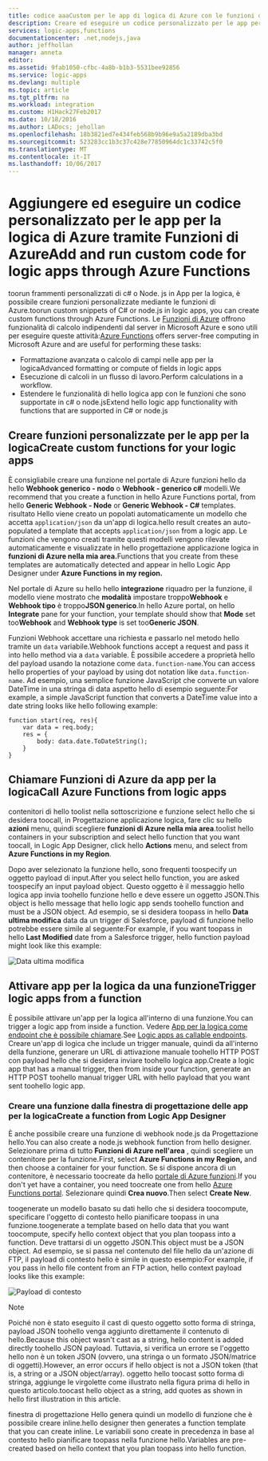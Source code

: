 ```yaml
---
title: codice aaaCustom per le app di logica di Azure con le funzioni di Azure | Documenti Microsoft
description: Creare ed eseguire un codice personalizzato per le app per la logica di Azure con Funzioni di Azure
services: logic-apps,functions
documentationcenter: .net,nodejs,java
author: jeffhollan
manager: anneta
editor: 
ms.assetid: 9fab1050-cfbc-4a8b-b1b3-5531bee92856
ms.service: logic-apps
ms.devlang: multiple
ms.topic: article
ms.tgt_pltfrm: na
ms.workload: integration
ms.custom: H1Hack27Feb2017
ms.date: 10/18/2016
ms.author: LADocs; jehollan
ms.openlocfilehash: 18b3821ed7e434feb568b9b96e9a5a2189dba3bd
ms.sourcegitcommit: 523283cc1b3c37c428e77850964dc1c33742c5f0
ms.translationtype: MT
ms.contentlocale: it-IT
ms.lasthandoff: 10/06/2017
---
```

# <a name="add-and-run-custom-code-for-logic-apps-through-azure-functions"></a><span data-ttu-id="4e4ba-103">Aggiungere ed eseguire un codice personalizzato per le app per la logica di Azure tramite Funzioni di Azure</span><span class="sxs-lookup"><span data-stu-id="4e4ba-103">Add and run custom code for logic apps through Azure Functions</span></span>

<span data-ttu-id="4e4ba-104">toorun frammenti personalizzati di c# o Node. js in App per la logica, è possibile creare funzioni personalizzate mediante le funzioni di Azure.</span><span class="sxs-lookup"><span data-stu-id="4e4ba-104">toorun custom snippets of C# or node.js in logic apps, you can create custom functions through Azure Functions.</span></span> 
<span data-ttu-id="4e4ba-105">Le [Funzioni di Azure](../azure-functions/functions-overview.md) offrono funzionalità di calcolo indipendenti dal server in Microsoft Azure e sono utili per eseguire queste attività:</span><span class="sxs-lookup"><span data-stu-id="4e4ba-105">[Azure Functions](../azure-functions/functions-overview.md) offers server-free computing in Microsoft Azure and are useful for performing these tasks:</span></span>

* <span data-ttu-id="4e4ba-106">Formattazione avanzata o calcolo di campi nelle app per la logica</span><span class="sxs-lookup"><span data-stu-id="4e4ba-106">Advanced formatting or compute of fields in logic apps</span></span>
* <span data-ttu-id="4e4ba-107">Esecuzione di calcoli in un flusso di lavoro.</span><span class="sxs-lookup"><span data-stu-id="4e4ba-107">Perform calculations in a workflow.</span></span>
* <span data-ttu-id="4e4ba-108">Estendere le funzionalità di hello logica app con le funzioni che sono supportate in c# o node.js</span><span class="sxs-lookup"><span data-stu-id="4e4ba-108">Extend hello logic app functionality with functions that are supported in C# or node.js</span></span>

## <a name="create-custom-functions-for-your-logic-apps"></a><span data-ttu-id="4e4ba-109">Creare funzioni personalizzate per le app per la logica</span><span class="sxs-lookup"><span data-stu-id="4e4ba-109">Create custom functions for your logic apps</span></span>

<span data-ttu-id="4e4ba-110">È consigliabile creare una funzione nel portale di Azure funzioni hello da hello **Webhook generico - nodo** o **Webhook - generico c#** modelli.</span><span class="sxs-lookup"><span data-stu-id="4e4ba-110">We recommend that you create a function in hello Azure Functions portal, from hello **Generic Webhook - Node** or **Generic Webhook - C#** templates.</span></span> <span data-ttu-id="4e4ba-111">risultato Hello viene creato un popolati automaticamente un modello che accetta `application/json` da un'app di logica.</span><span class="sxs-lookup"><span data-stu-id="4e4ba-111">hello result creates an auto-populated a template that accepts `application/json` from a logic app.</span></span> <span data-ttu-id="4e4ba-112">Le funzioni che vengono creati tramite questi modelli vengono rilevate automaticamente e visualizzate in hello progettazione applicazione logica in **funzioni di Azure nella mia area.**</span><span class="sxs-lookup"><span data-stu-id="4e4ba-112">Functions that you create from these templates are automatically detected and appear in hello Logic App Designer under **Azure Functions in my region.**</span></span>

<span data-ttu-id="4e4ba-113">Nel portale di Azure su hello hello **integrazione** riquadro per la funzione, il modello viene mostrato che **modalità** impostare troppo**Webhook** e **Webhook tipo** è troppo**JSON generico**.</span><span class="sxs-lookup"><span data-stu-id="4e4ba-113">In hello Azure portal, on hello **Integrate** pane for your function, your template should show that **Mode** set too**Webhook** and **Webhook type** is set too**Generic JSON**.</span></span> 

<span data-ttu-id="4e4ba-114">Funzioni Webhook accettare una richiesta e passarlo nel metodo hello tramite un `data` variabile.</span><span class="sxs-lookup"><span data-stu-id="4e4ba-114">Webhook functions accept a request and pass it into hello method via a `data` variable.</span></span> <span data-ttu-id="4e4ba-115">È possibile accedere a proprietà hello del payload usando la notazione come `data.function-name`.</span><span class="sxs-lookup"><span data-stu-id="4e4ba-115">You can access hello properties of your payload by using dot notation like `data.function-name`.</span></span> <span data-ttu-id="4e4ba-116">Ad esempio, una semplice funzione JavaScript che converte un valore DateTime in una stringa di data aspetto hello di esempio seguente:</span><span class="sxs-lookup"><span data-stu-id="4e4ba-116">For example, a simple JavaScript function that converts a DateTime value into a date string looks like hello following example:</span></span>

```
function start(req, res){
    var data = req.body;
    res = {
        body: data.date.ToDateString();
    }
}
```

## <a name="call-azure-functions-from-logic-apps"></a><span data-ttu-id="4e4ba-117">Chiamare Funzioni di Azure da app per la logica</span><span class="sxs-lookup"><span data-stu-id="4e4ba-117">Call Azure Functions from logic apps</span></span>

<span data-ttu-id="4e4ba-118">contenitori di hello toolist nella sottoscrizione e funzione select hello che si desidera toocall, in Progettazione applicazione logica, fare clic su hello **azioni** menu, quindi scegliere **funzioni di Azure nella mia area**.</span><span class="sxs-lookup"><span data-stu-id="4e4ba-118">toolist hello containers in your subscription and select hello function that you want toocall, in Logic App Designer, click hello **Actions** menu, and select from **Azure Functions in my Region**.</span></span>

<span data-ttu-id="4e4ba-119">Dopo aver selezionato la funzione hello, sono frequenti toospecify un oggetto payload di input.</span><span class="sxs-lookup"><span data-stu-id="4e4ba-119">After you select hello function, you are asked toospecify an input payload object.</span></span> <span data-ttu-id="4e4ba-120">Questo oggetto è il messaggio hello logica app invia toohello funzione hello e deve essere un oggetto JSON.</span><span class="sxs-lookup"><span data-stu-id="4e4ba-120">This object is hello message that hello logic app sends toohello function and must be a JSON object.</span></span> <span data-ttu-id="4e4ba-121">Ad esempio, se si desidera toopass in hello **Data ultima modifica** data da un trigger di Salesforce, payload di funzione hello potrebbe essere simile al seguente:</span><span class="sxs-lookup"><span data-stu-id="4e4ba-121">For example, if you want toopass in hello **Last Modified** date from a Salesforce trigger, hello function payload might look like this example:</span></span>

![Data ultima modifica][1]

## <a name="trigger-logic-apps-from-a-function"></a><span data-ttu-id="4e4ba-123">Attivare app per la logica da una funzione</span><span class="sxs-lookup"><span data-stu-id="4e4ba-123">Trigger logic apps from a function</span></span>

<span data-ttu-id="4e4ba-124">È possibile attivare un'app per la logica all'interno di una funzione.</span><span class="sxs-lookup"><span data-stu-id="4e4ba-124">You can trigger a logic app from inside a function.</span></span> <span data-ttu-id="4e4ba-125">Vedere [App per la logica come endpoint che è possibile chiamare](logic-apps-http-endpoint.md).</span><span class="sxs-lookup"><span data-stu-id="4e4ba-125">See [Logic apps as callable endpoints](logic-apps-http-endpoint.md).</span></span> <span data-ttu-id="4e4ba-126">Creare un'app di logica che include un trigger manuale, quindi da all'interno della funzione, generare un URL di attivazione manuale toohello HTTP POST con payload hello che si desidera inviare toohello logica app.</span><span class="sxs-lookup"><span data-stu-id="4e4ba-126">Create a logic app that has a manual trigger, then from inside your function, generate an HTTP POST toohello manual trigger URL with hello payload that you want sent toohello logic app.</span></span>

### <a name="create-a-function-from-logic-app-designer"></a><span data-ttu-id="4e4ba-127">Creare una funzione dalla finestra di progettazione delle app per la logica</span><span class="sxs-lookup"><span data-stu-id="4e4ba-127">Create a function from Logic App Designer</span></span>

<span data-ttu-id="4e4ba-128">È anche possibile creare una funzione di webhook node.js da Progettazione hello.</span><span class="sxs-lookup"><span data-stu-id="4e4ba-128">You can also create a node.js webhook function from hello designer.</span></span> <span data-ttu-id="4e4ba-129">Selezionare prima di tutto **Funzioni di Azure nell'area** , quindi scegliere un contenitore per la funzione.</span><span class="sxs-lookup"><span data-stu-id="4e4ba-129">First, select **Azure Functions in my Region,** and then choose a container for your function.</span></span> <span data-ttu-id="4e4ba-130">Se si dispone ancora di un contenitore, è necessario toocreate da hello [portale di Azure funzioni](https://functions.azure.com/signin).</span><span class="sxs-lookup"><span data-stu-id="4e4ba-130">If you don't yet have a container, you need toocreate one from hello [Azure Functions portal](https://functions.azure.com/signin).</span></span> <span data-ttu-id="4e4ba-131">Selezionare quindi **Crea nuovo**.</span><span class="sxs-lookup"><span data-stu-id="4e4ba-131">Then select **Create New**.</span></span>  

<span data-ttu-id="4e4ba-132">toogenerate un modello basato su dati hello che si desidera toocompute, specificare l'oggetto di contesto hello pianificare toopass in una funzione.</span><span class="sxs-lookup"><span data-stu-id="4e4ba-132">toogenerate a template based on hello data that you want toocompute, specify hello context object that you plan toopass into a function.</span></span> <span data-ttu-id="4e4ba-133">Deve trattarsi di un oggetto JSON.</span><span class="sxs-lookup"><span data-stu-id="4e4ba-133">This object must be a JSON object.</span></span> <span data-ttu-id="4e4ba-134">Ad esempio, se si passa nel contenuto del file hello da un'azione di FTP, il payload di contesto hello è simile in questo esempio:</span><span class="sxs-lookup"><span data-stu-id="4e4ba-134">For example, if you pass in hello file content from an FTP action, hello context payload looks like this example:</span></span>

![Payload di contesto][2]

> [!NOTE]
> <span data-ttu-id="4e4ba-136">Poiché non è stato eseguito il cast di questo oggetto sotto forma di stringa, payload JSON toohello venga aggiunto direttamente il contenuto di hello.</span><span class="sxs-lookup"><span data-stu-id="4e4ba-136">Because this object wasn't cast as a string, hello content is added directly toohello JSON payload.</span></span> <span data-ttu-id="4e4ba-137">Tuttavia, si verifica un errore se l'oggetto hello non è un token JSON (ovvero, una stringa o un formato JSON/matrice di oggetti).</span><span class="sxs-lookup"><span data-stu-id="4e4ba-137">However, an error occurs if hello object is not a JSON token (that is, a string or a JSON object/array).</span></span> <span data-ttu-id="4e4ba-138">oggetto hello toocast sotto forma di stringa, aggiunge le virgolette come illustrato nella figura prima di hello in questo articolo.</span><span class="sxs-lookup"><span data-stu-id="4e4ba-138">toocast hello object as a string, add quotes as shown in hello first illustration in this article.</span></span>
> 

<span data-ttu-id="4e4ba-139">finestra di progettazione Hello genera quindi un modello di funzione che è possibile creare inline.</span><span class="sxs-lookup"><span data-stu-id="4e4ba-139">hello designer then generates a function template that you can create inline.</span></span> <span data-ttu-id="4e4ba-140">Le variabili sono create in precedenza in base al contesto hello pianificare toopass nella funzione hello.</span><span class="sxs-lookup"><span data-stu-id="4e4ba-140">Variables are pre-created based on hello context that you plan toopass into hello function.</span></span>

<!--Image references-->
[1]: ./media/logic-apps-azure-functions/callfunction.png
[2]: ./media/logic-apps-azure-functions/createfunction.png
